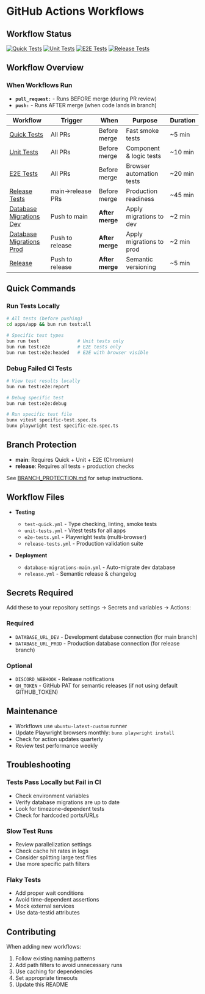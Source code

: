 # GitHub Actions Workflows

## Workflow Status

[![Quick Tests](https://github.com/trycompai/comp/actions/workflows/test-quick.yml/badge.svg)](https://github.com/trycompai/comp/actions/workflows/test-quick.yml)
[![Unit Tests](https://github.com/trycompai/comp/actions/workflows/unit-tests.yml/badge.svg)](https://github.com/trycompai/comp/actions/workflows/unit-tests.yml)
[![E2E Tests](https://github.com/trycompai/comp/actions/workflows/e2e-tests.yml/badge.svg)](https://github.com/trycompai/comp/actions/workflows/e2e-tests.yml)
[![Release Tests](https://github.com/trycompai/comp/actions/workflows/release-tests.yml/badge.svg)](https://github.com/trycompai/comp/actions/workflows/release-tests.yml)

## Workflow Overview

### When Workflows Run

- **`pull_request:`** - Runs BEFORE merge (during PR review)
- **`push:`** - Runs AFTER merge (when code lands in branch)

| Workflow                                                              | Trigger          | When            | Purpose                  | Duration |
| --------------------------------------------------------------------- | ---------------- | --------------- | ------------------------ | -------- |
| [Quick Tests](workflows/test-quick.yml)                               | All PRs          | Before merge    | Fast smoke tests         | ~5 min   |
| [Unit Tests](workflows/unit-tests.yml)                                | All PRs          | Before merge    | Component & logic tests  | ~10 min  |
| [E2E Tests](workflows/e2e-tests.yml)                                  | All PRs          | Before merge    | Browser automation tests | ~20 min  |
| [Release Tests](workflows/release-tests.yml)                          | main→release PRs | Before merge    | Production readiness     | ~45 min  |
| [Database Migrations Dev](workflows/database-migrations-main.yml)     | Push to main     | **After merge** | Apply migrations to dev  | ~2 min   |
| [Database Migrations Prod](workflows/database-migrations-release.yml) | Push to release  | **After merge** | Apply migrations to prod | ~2 min   |
| [Release](workflows/release.yml)                                      | Push to release  | **After merge** | Semantic versioning      | ~5 min   |

## Quick Commands

### Run Tests Locally

```bash
# All tests (before pushing)
cd apps/app && bun run test:all

# Specific test types
bun run test              # Unit tests only
bun run test:e2e          # E2E tests only
bun run test:e2e:headed   # E2E with browser visible
```

### Debug Failed CI Tests

```bash
# View test results locally
bun run test:e2e:report

# Debug specific test
bun run test:e2e:debug

# Run specific test file
bunx vitest specific-test.spec.ts
bunx playwright test specific-e2e.spec.ts
```

## Branch Protection

- **main**: Requires Quick + Unit + E2E (Chromium)
- **release**: Requires all tests + production checks

See [BRANCH_PROTECTION.md](BRANCH_PROTECTION.md) for setup instructions.

## Workflow Files

- **Testing**

  - `test-quick.yml` - Type checking, linting, smoke tests
  - `unit-tests.yml` - Vitest tests for all apps
  - `e2e-tests.yml` - Playwright tests (multi-browser)
  - `release-tests.yml` - Production validation suite

- **Deployment**
  - `database-migrations-main.yml` - Auto-migrate dev database
  - `release.yml` - Semantic release & changelog

## Secrets Required

Add these to your repository settings → Secrets and variables → Actions:

### Required

- `DATABASE_URL_DEV` - Development database connection (for main branch)
- `DATABASE_URL_PROD` - Production database connection (for release branch)

### Optional

- `DISCORD_WEBHOOK` - Release notifications
- `GH_TOKEN` - GitHub PAT for semantic releases (if not using default GITHUB_TOKEN)

## Maintenance

- Workflows use `ubuntu-latest-custom` runner
- Update Playwright browsers monthly: `bunx playwright install`
- Check for action updates quarterly
- Review test performance weekly

## Troubleshooting

### Tests Pass Locally but Fail in CI

- Check environment variables
- Verify database migrations are up to date
- Look for timezone-dependent tests
- Check for hardcoded ports/URLs

### Slow Test Runs

- Review parallelization settings
- Check cache hit rates in logs
- Consider splitting large test files
- Use more specific path filters

### Flaky Tests

- Add proper wait conditions
- Avoid time-dependent assertions
- Mock external services
- Use data-testid attributes

## Contributing

When adding new workflows:

1. Follow existing naming patterns
2. Add path filters to avoid unnecessary runs
3. Use caching for dependencies
4. Set appropriate timeouts
5. Update this README
